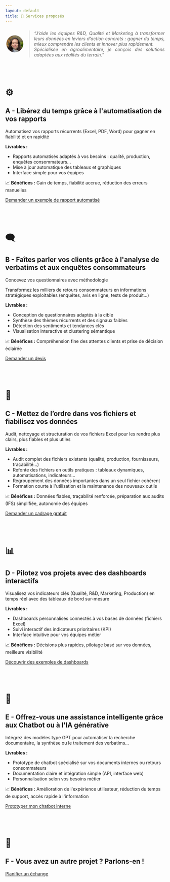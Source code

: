 ```yaml
---
layout: default
title: 🌟 Services proposés
---
```

  

<div style="display: flex; align-items: center; gap: 15px; margin: 20px 0;">
  <img src="assets/images/pdp.png" alt="Photo" style="width: 60px; height: 60px; border-radius: 50%;">
  <blockquote style="font-style: italic; margin: 0; text-align: justify;">
    “J’aide les équipes R&D, Qualité et Marketing à transformer leurs données en leviers d’action concrets :
    gagner du temps, mieux comprendre les clients et innover plus rapidement.<br>
    Spécialisée en agroalimentaire, je conçois des solutions adaptées aux réalités du terrain.”
  </blockquote>
</div>

<br>
  
<br>
  
<div class="services-container">

  <div class="service">
    <h1>⚙️</h1>
    <h2>A - Libérez du temps grâce à l'automatisation de vos rapports</h2>
     <p>Automatisez vos rapports récurrents (Excel, PDF, Word) pour gagner en fiabilité et en rapidité</p>
     <strong>Livrables :</strong>
    <ul>
      <li>Rapports automatisés adaptés à vos besoins : qualité, production, enquêtes consommateurs... </li>
      <li>Mise à jour automatique des tableaux et graphiques</li>
      <li>Interface simple pour vos équipes</li>
    </ul>
    <p>📈 <strong>Bénéfices :</strong> Gain de temps, fiabilité accrue, réduction des erreurs manuelles</p>
    <div class="btn-right">
      <a href="{{ site.baseurl }}/contact" class="btn-contact">Demander un exemple de rapport automatisé</a>
    </div>
  </div>
  <br><br><br>
  <div class="service">
    <h1>🗨️</h1>
    <h2>B - Faîtes parler vos clients grâce à l'analyse de verbatims et aux enquêtes consommateurs</h2>
     <p>Concevez vos questionnaires avec méthodologie</p>
     <p>Transformez les milliers de retours consommateurs en informations stratégiques exploitables (enquêtes, avis en ligne, tests de produit...)</p>
     <strong>Livrables :</strong>
    <ul>
      <li>Conception de questionnaires adaptés à la cible </li>
      <li>Synthèse des thèmes récurrents et des signaux faibles</li>
      <li>Détection des sentiments et tendances clés</li>
      <li>Visualisation interactive et clustering sémantique</li>
    </ul>
    <p>📈 <strong>Bénéfices :</strong> Compréhension fine des attentes clients et prise de décision éclairée </p>
    <div class="btn-right">
      <a href="{{ site.baseurl }}/contact" class="btn-contact">Demander un devis</a>
    </div>
  </div>
  <br><br><br>
  <div class="service">
    <h1>📂</h1>
    <h2>C - Mettez de l’ordre dans vos fichiers et fiabilisez vos données</h2>
     <p>Audit, nettoyage et structuration de vos fichiers Excel pour les rendre plus clairs, plus fiables et plus utiles </p>
     <strong>Livrables :</strong>
    <ul>
      <li>Audit complet des fichiers existants (qualité, production, fournisseurs, traçabilité...) </li>
      <li>Refonte des fichiers en outils pratiques : tableaux dynamiques, automatisations, indicateurs...</li>
      <li>Regroupement des données importantes dans un seul fichier cohérent</li>
      <li>Formation courte à l'utilisation et la maintenance des nouveaux outils</li>
    </ul>
    <p>📈 <strong>Bénéfices :</strong> Données fiables, traçabilité renforcée, préparation aux audits (IFS) simplifiée, autonomie des équipes </p>
    <div class="btn-right">
      <a href="{{ site.baseurl }}/contact" class="btn-contact">Demander un cadrage gratuit</a>
    </div>
  </div>
  <br><br><br>
  <div class="service">
    <h1>📊</h1>
    <h2>D - Pilotez vos projets avec des dashboards interactifs</h2>
     <p>Visualisez vos indicateurs clés (Qualité, R&D, Marketing, Production) en temps réel avec des tableaux de bord sur-mesure </p>
     <strong>Livrables :</strong>
    <ul>
      <li>Dashboards personnalisés connectés à vos bases de données (fichiers Excel) </li>
      <li>Suivi interactif des indicateurs prioritaires (KPI)</li>
      <li>Interface intuitive pour vos équipes métier</li>
    </ul>
    <p>📈 <strong>Bénéfices :</strong> Décisions plus rapides, pilotage basé sur vos données, meilleure visibilité </p>
    <div class="btn-right">
      <a href="{{ site.baseurl }}/contact" class="btn-contact">Découvrir des exemples de dashboards</a>
    </div>
  </div>
  <br><br><br>
  <div class="service">
    <h1>🎯</h1>
    <h2>E - Offrez-vous une assistance intelligente grâce aux Chatbot ou à l'IA générative</h2>
     <p>Intégrez des modèles type GPT pour automatiser la recherche documentaire, la synthèse ou le traitement des verbatims... </p>
     <strong>Livrables :</strong>
    <ul>
      <li>Prototype de chatbot spécialisé sur vos documents internes ou retours consommateurs </li>
      <li>Documentation claire et intégration simple (API, interface web)</li>
      <li>Personnalisation selon vos besoins métier</li>
    </ul>
    <p>📈 <strong>Bénéfices :</strong> Amélioration de l'expérience utilisateur, réduction du temps de support, accès rapide à l'information </p>
    <div class="btn-right">
      <a href="{{ site.baseurl }}/contact" class="btn-contact">Prototyper mon chatbot interne</a>
    </div>
  </div>
  <br><br><br>
  <div class="service">
    <h1>👥</h1>
    <h2>F - Vous avez un autre projet ? Parlons-en !</h2>
    <a href="{{ site.baseurl }}/contact" class="btn-contact">Planifier un échange</a>
  </div>
</div>